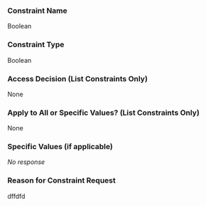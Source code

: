 ### Constraint Name

Boolean

### Constraint Type

Boolean

### Access Decision (List Constraints Only)

None

### Apply to All or Specific Values? (List Constraints Only)

None

### Specific Values (if applicable)

_No response_

### Reason for Constraint Request

dffdfd
